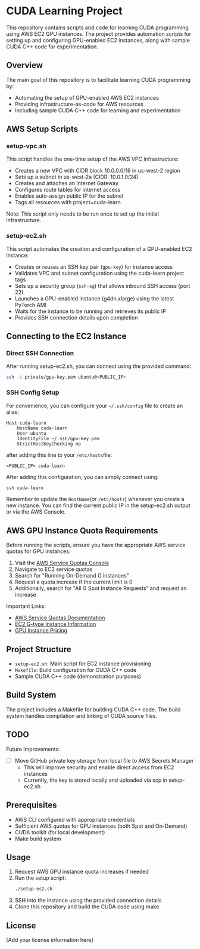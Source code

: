
# CUDA Learning Project

This repository contains scripts and code for learning CUDA programming using AWS EC2 GPU instances. The project provides automation scripts for setting up and configuring GPU-enabled EC2 instances, along with sample CUDA C++ code for experimentation.

## Overview

The main goal of this repository is to facilitate learning CUDA programming by:
- Automating the setup of GPU-enabled AWS EC2 instances
- Providing infrastructure-as-code for AWS resources
- Including sample CUDA C++ code for learning and experimentation

## AWS Setup Scripts

### setup-vpc.sh
This script handles the one-time setup of the AWS VPC infrastructure:
- Creates a new VPC with CIDR block 10.0.0.0/16 in us-west-2 region
- Sets up a subnet in us-west-2a (CIDR: 10.0.1.0/24)
- Creates and attaches an Internet Gateway
- Configures route tables for internet access
- Enables auto-assign public IP for the subnet
- Tags all resources with project=cuda-learn

Note: This script only needs to be run once to set up the initial infrastructure.

### setup-ec2.sh
This script automates the creation and configuration of a GPU-enabled EC2 instance:
- Creates or reuses an SSH key pair (`gpu-key`) for instance access
- Validates VPC and subnet configuration using the cuda-learn project tags
- Sets up a security group (`ssh-sg`) that allows inbound SSH access (port 22)
- Launches a GPU-enabled instance (g4dn.xlarge) using the latest PyTorch AMI
- Waits for the instance to be running and retrieves its public IP
- Provides SSH connection details upon completion

## Connecting to the EC2 Instance

### Direct SSH Connection
After running setup-ec2.sh, you can connect using the provided command:
```bash
ssh -i private/gpu-key.pem ubuntu@<PUBLIC_IP>
```

### SSH Config Setup
For convenience, you can configure your `~/.ssh/config` file to create an alias:

```
Host cuda-learn
    HostName cuda-learn
    User ubuntu
    IdentityFile ~/.ssh/gpu-key.pem
    StrictHostKeyChecking no
```
after adding this line to your `/etc/hosts`file:
```
<PUBLIC_IP> cuda-learn
```

After adding this configuration, you can simply connect using:
```bash
ssh cuda-learn
```

Remember to update the `HostName`(or `/etc/hosts`) whenever you create a new instance. You can find the current public IP in the setup-ec2.sh output or via the AWS Console.

## AWS GPU Instance Quota Requirements

Before running the scripts, ensure you have the appropriate AWS service quotas for GPU instances:

1. Visit the [AWS Service Quotas Console](https://console.aws.amazon.com/servicequotas/)
2. Navigate to EC2 service quotas
3. Search for "Running On-Demand G instances"
4. Request a quota increase if the current limit is 0
5. Additionally, search for "All G Spot Instance Requests" and request an increase

Important Links:
- [AWS Service Quotas Documentation](https://docs.aws.amazon.com/servicequotas/latest/userguide/request-quota-increase.html)
- [EC2 G-type Instance Information](https://aws.amazon.com/ec2/instance-types/#Accelerated_Computing)
- [GPU Instance Pricing](https://aws.amazon.com/ec2/pricing/on-demand/)

## Project Structure

- `setup-ec2.sh`: Main script for EC2 instance provisioning
- `Makefile`: Build configuration for CUDA C++ code
- Sample CUDA C++ code (demonstration purposes)

## Build System

The project includes a Makefile for building CUDA C++ code. The build system handles compilation and linking of CUDA source files.

## TODO

Future Improvements:
- [ ] Move GitHub private key storage from local file to AWS Secrets Manager
  - This will improve security and enable direct access from EC2 instances
  - Currently, the key is stored locally and uploaded via scp in setup-ec2.sh

## Prerequisites

- AWS CLI configured with appropriate credentials
- Sufficient AWS quotas for GPU instances (both Spot and On-Demand)
- CUDA toolkit (for local development)
- Make build system

## Usage

1. Request AWS GPU instance quota increases if needed
2. Run the setup script:
   ```bash
   ./setup-ec2.sh
   ```
3. SSH into the instance using the provided connection details
4. Clone this repository and build the CUDA code using make

## License

[Add your license information here]
